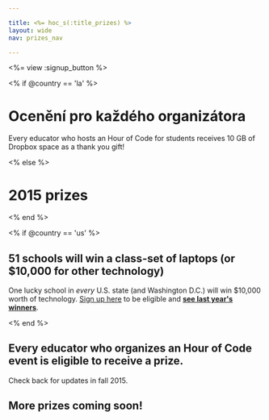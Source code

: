 ```yaml
---

title: <%= hoc_s(:title_prizes) %>
layout: wide
nav: prizes_nav

---
```


<%= view :signup_button %>

<% if @country == 'la' %>

# Ocenění pro každého organizátora

Every educator who hosts an Hour of Code for students receives 10 GB of Dropbox space as a thank you gift!

<% else %>

# 2015 prizes

<% end %>

<% if @country == 'us' %>

## 51 schools will win a class-set of laptops (or $10,000 for other technology)

One lucky school in *every* U.S. state (and Washington D.C.) will win $10,000 worth of technology. [Sign up here](<%= resolve_url('/prizes/hardware-signup') %>) to be eligible and [**see last year's winners**](http://codeorg.tumblr.com/post/104109522378/prize-winners).

<% end %>

## **Every** educator who organizes an Hour of Code event is eligible to receive a prize.

Check back for updates in fall 2015.

## More prizes coming soon!